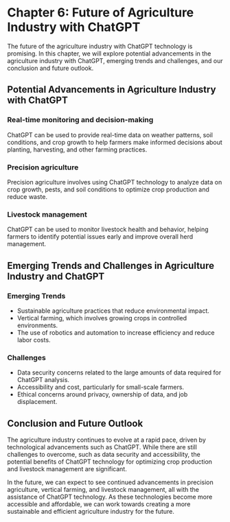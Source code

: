 Chapter 6: Future of Agriculture Industry with ChatGPT
======================================================

The future of the agriculture industry with ChatGPT technology is promising. In this chapter, we will explore potential advancements in the agriculture industry with ChatGPT, emerging trends and challenges, and our conclusion and future outlook.

Potential Advancements in Agriculture Industry with ChatGPT
-----------------------------------------------------------

### Real-time monitoring and decision-making

ChatGPT can be used to provide real-time data on weather patterns, soil conditions, and crop growth to help farmers make informed decisions about planting, harvesting, and other farming practices.

### Precision agriculture

Precision agriculture involves using ChatGPT technology to analyze data on crop growth, pests, and soil conditions to optimize crop production and reduce waste.

### Livestock management

ChatGPT can be used to monitor livestock health and behavior, helping farmers to identify potential issues early and improve overall herd management.

Emerging Trends and Challenges in Agriculture Industry and ChatGPT
------------------------------------------------------------------

### Emerging Trends

* Sustainable agriculture practices that reduce environmental impact.
* Vertical farming, which involves growing crops in controlled environments.
* The use of robotics and automation to increase efficiency and reduce labor costs.

### Challenges

* Data security concerns related to the large amounts of data required for ChatGPT analysis.
* Accessibility and cost, particularly for small-scale farmers.
* Ethical concerns around privacy, ownership of data, and job displacement.

Conclusion and Future Outlook
-----------------------------

The agriculture industry continues to evolve at a rapid pace, driven by technological advancements such as ChatGPT. While there are still challenges to overcome, such as data security and accessibility, the potential benefits of ChatGPT technology for optimizing crop production and livestock management are significant.

In the future, we can expect to see continued advancements in precision agriculture, vertical farming, and livestock management, all with the assistance of ChatGPT technology. As these technologies become more accessible and affordable, we can work towards creating a more sustainable and efficient agriculture industry for the future.
